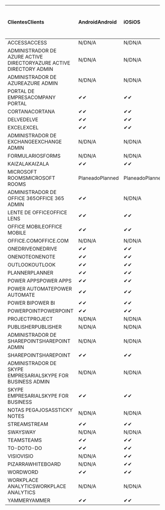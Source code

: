 <!-- This file is generated automatically. Changes made to this file will be overwritten.-->
|<span data-ttu-id="3ef06-101">Clientes</span><span class="sxs-lookup"><span data-stu-id="3ef06-101">Clients</span></span>|<span data-ttu-id="3ef06-102">Android</span><span class="sxs-lookup"><span data-stu-id="3ef06-102">Android</span></span>|<span data-ttu-id="3ef06-103">iOS</span><span class="sxs-lookup"><span data-stu-id="3ef06-103">iOS</span></span>|<span data-ttu-id="3ef06-104">Mac</span><span class="sxs-lookup"><span data-stu-id="3ef06-104">Mac</span></span>|<span data-ttu-id="3ef06-105">Windows 10</span><span class="sxs-lookup"><span data-stu-id="3ef06-105">Windows 10</span></span><br><span data-ttu-id="3ef06-106">Desktop</span><span class="sxs-lookup"><span data-stu-id="3ef06-106">Desktop</span></span>|<span data-ttu-id="3ef06-107">Windows 10</span><span class="sxs-lookup"><span data-stu-id="3ef06-107">Windows 10</span></span><br><span data-ttu-id="3ef06-108">Aplicaciones modernas</span><span class="sxs-lookup"><span data-stu-id="3ef06-108">Modern Apps</span></span>|
|:-|:-|:-|:-|:-|:-|
|<span data-ttu-id="3ef06-109">ACCESS</span><span class="sxs-lookup"><span data-stu-id="3ef06-109">ACCESS</span></span>|<span data-ttu-id="3ef06-110">N/D</span><span class="sxs-lookup"><span data-stu-id="3ef06-110">N/A</span></span>|<span data-ttu-id="3ef06-111">N/D</span><span class="sxs-lookup"><span data-stu-id="3ef06-111">N/A</span></span>|<span data-ttu-id="3ef06-112">N/D</span><span class="sxs-lookup"><span data-stu-id="3ef06-112">N/A</span></span>|<span data-ttu-id="3ef06-113">✔</span><span class="sxs-lookup"><span data-stu-id="3ef06-113">✔</span></span>|<span data-ttu-id="3ef06-114">N/D</span><span class="sxs-lookup"><span data-stu-id="3ef06-114">N/A</span></span>|
|<span data-ttu-id="3ef06-115">ADMINISTRADOR DE AZURE ACTIVE DIRECTORY</span><span class="sxs-lookup"><span data-stu-id="3ef06-115">AZURE ACTIVE DIRECTORY ADMIN</span></span>|<span data-ttu-id="3ef06-116">N/D</span><span class="sxs-lookup"><span data-stu-id="3ef06-116">N/A</span></span>|<span data-ttu-id="3ef06-117">N/D</span><span class="sxs-lookup"><span data-stu-id="3ef06-117">N/A</span></span>|<span data-ttu-id="3ef06-118">N/D</span><span class="sxs-lookup"><span data-stu-id="3ef06-118">N/A</span></span>|<span data-ttu-id="3ef06-119">✔</span><span class="sxs-lookup"><span data-stu-id="3ef06-119">✔</span></span>|<span data-ttu-id="3ef06-120">N/D</span><span class="sxs-lookup"><span data-stu-id="3ef06-120">N/A</span></span>|
|<span data-ttu-id="3ef06-121">ADMINISTRADOR DE AZURE</span><span class="sxs-lookup"><span data-stu-id="3ef06-121">AZURE ADMIN</span></span>|<span data-ttu-id="3ef06-122">N/D</span><span class="sxs-lookup"><span data-stu-id="3ef06-122">N/A</span></span>|<span data-ttu-id="3ef06-123">N/D</span><span class="sxs-lookup"><span data-stu-id="3ef06-123">N/A</span></span>|<span data-ttu-id="3ef06-124">N/D</span><span class="sxs-lookup"><span data-stu-id="3ef06-124">N/A</span></span>|<span data-ttu-id="3ef06-125">N/D</span><span class="sxs-lookup"><span data-stu-id="3ef06-125">N/A</span></span>|<span data-ttu-id="3ef06-126">N/D</span><span class="sxs-lookup"><span data-stu-id="3ef06-126">N/A</span></span>|
|<span data-ttu-id="3ef06-127">PORTAL DE EMPRESA</span><span class="sxs-lookup"><span data-stu-id="3ef06-127">COMPANY PORTAL</span></span>|<span data-ttu-id="3ef06-128">✔</span><span class="sxs-lookup"><span data-stu-id="3ef06-128">✔</span></span>|<span data-ttu-id="3ef06-129">✔</span><span class="sxs-lookup"><span data-stu-id="3ef06-129">✔</span></span>|<span data-ttu-id="3ef06-130">✔</span><span class="sxs-lookup"><span data-stu-id="3ef06-130">✔</span></span>|<span data-ttu-id="3ef06-131">N/D</span><span class="sxs-lookup"><span data-stu-id="3ef06-131">N/A</span></span>|<span data-ttu-id="3ef06-132">✔</span><span class="sxs-lookup"><span data-stu-id="3ef06-132">✔</span></span>|
|<span data-ttu-id="3ef06-133">CORTANA</span><span class="sxs-lookup"><span data-stu-id="3ef06-133">CORTANA</span></span>|<span data-ttu-id="3ef06-134">✔</span><span class="sxs-lookup"><span data-stu-id="3ef06-134">✔</span></span>|<span data-ttu-id="3ef06-135">✔</span><span class="sxs-lookup"><span data-stu-id="3ef06-135">✔</span></span>|<span data-ttu-id="3ef06-136">N/D</span><span class="sxs-lookup"><span data-stu-id="3ef06-136">N/A</span></span>|<span data-ttu-id="3ef06-137">N/D</span><span class="sxs-lookup"><span data-stu-id="3ef06-137">N/A</span></span>|<span data-ttu-id="3ef06-138">✔</span><span class="sxs-lookup"><span data-stu-id="3ef06-138">✔</span></span>|
|<span data-ttu-id="3ef06-139">DELVE</span><span class="sxs-lookup"><span data-stu-id="3ef06-139">DELVE</span></span>|<span data-ttu-id="3ef06-140">✔</span><span class="sxs-lookup"><span data-stu-id="3ef06-140">✔</span></span>|<span data-ttu-id="3ef06-141">✔</span><span class="sxs-lookup"><span data-stu-id="3ef06-141">✔</span></span>|<span data-ttu-id="3ef06-142">N/D</span><span class="sxs-lookup"><span data-stu-id="3ef06-142">N/A</span></span>|<span data-ttu-id="3ef06-143">N/D</span><span class="sxs-lookup"><span data-stu-id="3ef06-143">N/A</span></span>|<span data-ttu-id="3ef06-144">N/D</span><span class="sxs-lookup"><span data-stu-id="3ef06-144">N/A</span></span>|
|<span data-ttu-id="3ef06-145">EXCEL</span><span class="sxs-lookup"><span data-stu-id="3ef06-145">EXCEL</span></span>|<span data-ttu-id="3ef06-146">✔</span><span class="sxs-lookup"><span data-stu-id="3ef06-146">✔</span></span>|<span data-ttu-id="3ef06-147">✔</span><span class="sxs-lookup"><span data-stu-id="3ef06-147">✔</span></span>|<span data-ttu-id="3ef06-148">✔</span><span class="sxs-lookup"><span data-stu-id="3ef06-148">✔</span></span>|<span data-ttu-id="3ef06-149">✔</span><span class="sxs-lookup"><span data-stu-id="3ef06-149">✔</span></span>|<span data-ttu-id="3ef06-150">✔</span><span class="sxs-lookup"><span data-stu-id="3ef06-150">✔</span></span>|
|<span data-ttu-id="3ef06-151">ADMINISTRADOR DE EXCHANGE</span><span class="sxs-lookup"><span data-stu-id="3ef06-151">EXCHANGE ADMIN</span></span>|<span data-ttu-id="3ef06-152">N/D</span><span class="sxs-lookup"><span data-stu-id="3ef06-152">N/A</span></span>|<span data-ttu-id="3ef06-153">N/D</span><span class="sxs-lookup"><span data-stu-id="3ef06-153">N/A</span></span>|<span data-ttu-id="3ef06-154">N/D</span><span class="sxs-lookup"><span data-stu-id="3ef06-154">N/A</span></span>|<span data-ttu-id="3ef06-155">✔</span><span class="sxs-lookup"><span data-stu-id="3ef06-155">✔</span></span>|<span data-ttu-id="3ef06-156">N/D</span><span class="sxs-lookup"><span data-stu-id="3ef06-156">N/A</span></span>|
|<span data-ttu-id="3ef06-157">FORMULARIOS</span><span class="sxs-lookup"><span data-stu-id="3ef06-157">FORMS</span></span>|<span data-ttu-id="3ef06-158">N/D</span><span class="sxs-lookup"><span data-stu-id="3ef06-158">N/A</span></span>|<span data-ttu-id="3ef06-159">N/D</span><span class="sxs-lookup"><span data-stu-id="3ef06-159">N/A</span></span>|<span data-ttu-id="3ef06-160">N/D</span><span class="sxs-lookup"><span data-stu-id="3ef06-160">N/A</span></span>|<span data-ttu-id="3ef06-161">N/D</span><span class="sxs-lookup"><span data-stu-id="3ef06-161">N/A</span></span>|<span data-ttu-id="3ef06-162">N/D</span><span class="sxs-lookup"><span data-stu-id="3ef06-162">N/A</span></span>|
|<span data-ttu-id="3ef06-163">KAIZALA</span><span class="sxs-lookup"><span data-stu-id="3ef06-163">KAIZALA</span></span>|<span data-ttu-id="3ef06-164">✔</span><span class="sxs-lookup"><span data-stu-id="3ef06-164">✔</span></span>|<span data-ttu-id="3ef06-165">✔</span><span class="sxs-lookup"><span data-stu-id="3ef06-165">✔</span></span>|<span data-ttu-id="3ef06-166">N/D</span><span class="sxs-lookup"><span data-stu-id="3ef06-166">N/A</span></span>|<span data-ttu-id="3ef06-167">N/D</span><span class="sxs-lookup"><span data-stu-id="3ef06-167">N/A</span></span>|<span data-ttu-id="3ef06-168">N/D</span><span class="sxs-lookup"><span data-stu-id="3ef06-168">N/A</span></span>|
|<span data-ttu-id="3ef06-169">MICROSOFT ROOMS</span><span class="sxs-lookup"><span data-stu-id="3ef06-169">MICROSOFT ROOMS</span></span>|<span data-ttu-id="3ef06-170">Planeado</span><span class="sxs-lookup"><span data-stu-id="3ef06-170">Planned</span></span>|<span data-ttu-id="3ef06-171">Planeado</span><span class="sxs-lookup"><span data-stu-id="3ef06-171">Planned</span></span>|<span data-ttu-id="3ef06-172">N/D</span><span class="sxs-lookup"><span data-stu-id="3ef06-172">N/A</span></span>|<span data-ttu-id="3ef06-173">N/D</span><span class="sxs-lookup"><span data-stu-id="3ef06-173">N/A</span></span>|<span data-ttu-id="3ef06-174">N/D</span><span class="sxs-lookup"><span data-stu-id="3ef06-174">N/A</span></span>|
|<span data-ttu-id="3ef06-175">ADMINISTRADOR DE OFFICE 365</span><span class="sxs-lookup"><span data-stu-id="3ef06-175">OFFICE 365 ADMIN</span></span>|<span data-ttu-id="3ef06-176">✔</span><span class="sxs-lookup"><span data-stu-id="3ef06-176">✔</span></span>|<span data-ttu-id="3ef06-177">N/D</span><span class="sxs-lookup"><span data-stu-id="3ef06-177">N/A</span></span>|<span data-ttu-id="3ef06-178">N/D</span><span class="sxs-lookup"><span data-stu-id="3ef06-178">N/A</span></span>|<span data-ttu-id="3ef06-179">N/D</span><span class="sxs-lookup"><span data-stu-id="3ef06-179">N/A</span></span>|<span data-ttu-id="3ef06-180">N/D</span><span class="sxs-lookup"><span data-stu-id="3ef06-180">N/A</span></span>|
|<span data-ttu-id="3ef06-181">LENTE DE OFFICE</span><span class="sxs-lookup"><span data-stu-id="3ef06-181">OFFICE LENS</span></span>|<span data-ttu-id="3ef06-182">✔</span><span class="sxs-lookup"><span data-stu-id="3ef06-182">✔</span></span>|<span data-ttu-id="3ef06-183">✔</span><span class="sxs-lookup"><span data-stu-id="3ef06-183">✔</span></span>|<span data-ttu-id="3ef06-184">N/D</span><span class="sxs-lookup"><span data-stu-id="3ef06-184">N/A</span></span>|<span data-ttu-id="3ef06-185">N/D</span><span class="sxs-lookup"><span data-stu-id="3ef06-185">N/A</span></span>|<span data-ttu-id="3ef06-186">✔</span><span class="sxs-lookup"><span data-stu-id="3ef06-186">✔</span></span>|
|<span data-ttu-id="3ef06-187">OFFICE MOBILE</span><span class="sxs-lookup"><span data-stu-id="3ef06-187">OFFICE MOBILE</span></span>|<span data-ttu-id="3ef06-188">✔</span><span class="sxs-lookup"><span data-stu-id="3ef06-188">✔</span></span>|<span data-ttu-id="3ef06-189">✔</span><span class="sxs-lookup"><span data-stu-id="3ef06-189">✔</span></span>|<span data-ttu-id="3ef06-190">N/D</span><span class="sxs-lookup"><span data-stu-id="3ef06-190">N/A</span></span>|<span data-ttu-id="3ef06-191">N/D</span><span class="sxs-lookup"><span data-stu-id="3ef06-191">N/A</span></span>|<span data-ttu-id="3ef06-192">N/D</span><span class="sxs-lookup"><span data-stu-id="3ef06-192">N/A</span></span>|
|<span data-ttu-id="3ef06-193">OFFICE.COM</span><span class="sxs-lookup"><span data-stu-id="3ef06-193">OFFICE.COM</span></span>|<span data-ttu-id="3ef06-194">N/D</span><span class="sxs-lookup"><span data-stu-id="3ef06-194">N/A</span></span>|<span data-ttu-id="3ef06-195">N/D</span><span class="sxs-lookup"><span data-stu-id="3ef06-195">N/A</span></span>|<span data-ttu-id="3ef06-196">N/D</span><span class="sxs-lookup"><span data-stu-id="3ef06-196">N/A</span></span>|<span data-ttu-id="3ef06-197">N/D</span><span class="sxs-lookup"><span data-stu-id="3ef06-197">N/A</span></span>|<span data-ttu-id="3ef06-198">✔</span><span class="sxs-lookup"><span data-stu-id="3ef06-198">✔</span></span>|
|<span data-ttu-id="3ef06-199">ONEDRIVE</span><span class="sxs-lookup"><span data-stu-id="3ef06-199">ONEDRIVE</span></span>|<span data-ttu-id="3ef06-200">✔</span><span class="sxs-lookup"><span data-stu-id="3ef06-200">✔</span></span>|<span data-ttu-id="3ef06-201">✔</span><span class="sxs-lookup"><span data-stu-id="3ef06-201">✔</span></span>|<span data-ttu-id="3ef06-202">✔</span><span class="sxs-lookup"><span data-stu-id="3ef06-202">✔</span></span>|<span data-ttu-id="3ef06-203">✔</span><span class="sxs-lookup"><span data-stu-id="3ef06-203">✔</span></span>|<span data-ttu-id="3ef06-204">✔</span><span class="sxs-lookup"><span data-stu-id="3ef06-204">✔</span></span>|
|<span data-ttu-id="3ef06-205">ONENOTE</span><span class="sxs-lookup"><span data-stu-id="3ef06-205">ONENOTE</span></span>|<span data-ttu-id="3ef06-206">✔</span><span class="sxs-lookup"><span data-stu-id="3ef06-206">✔</span></span>|<span data-ttu-id="3ef06-207">✔</span><span class="sxs-lookup"><span data-stu-id="3ef06-207">✔</span></span>|<span data-ttu-id="3ef06-208">✔</span><span class="sxs-lookup"><span data-stu-id="3ef06-208">✔</span></span>|<span data-ttu-id="3ef06-209">✔</span><span class="sxs-lookup"><span data-stu-id="3ef06-209">✔</span></span>|<span data-ttu-id="3ef06-210">✔</span><span class="sxs-lookup"><span data-stu-id="3ef06-210">✔</span></span>|
|<span data-ttu-id="3ef06-211">OUTLOOK</span><span class="sxs-lookup"><span data-stu-id="3ef06-211">OUTLOOK</span></span>|<span data-ttu-id="3ef06-212">✔</span><span class="sxs-lookup"><span data-stu-id="3ef06-212">✔</span></span>|<span data-ttu-id="3ef06-213">✔</span><span class="sxs-lookup"><span data-stu-id="3ef06-213">✔</span></span>|<span data-ttu-id="3ef06-214">✔</span><span class="sxs-lookup"><span data-stu-id="3ef06-214">✔</span></span>|<span data-ttu-id="3ef06-215">✔</span><span class="sxs-lookup"><span data-stu-id="3ef06-215">✔</span></span>|<span data-ttu-id="3ef06-216">✔</span><span class="sxs-lookup"><span data-stu-id="3ef06-216">✔</span></span>|
|<span data-ttu-id="3ef06-217">PLANNER</span><span class="sxs-lookup"><span data-stu-id="3ef06-217">PLANNER</span></span>|<span data-ttu-id="3ef06-218">✔</span><span class="sxs-lookup"><span data-stu-id="3ef06-218">✔</span></span>|<span data-ttu-id="3ef06-219">✔</span><span class="sxs-lookup"><span data-stu-id="3ef06-219">✔</span></span>|<span data-ttu-id="3ef06-220">N/D</span><span class="sxs-lookup"><span data-stu-id="3ef06-220">N/A</span></span>|<span data-ttu-id="3ef06-221">N/D</span><span class="sxs-lookup"><span data-stu-id="3ef06-221">N/A</span></span>|<span data-ttu-id="3ef06-222">N/D</span><span class="sxs-lookup"><span data-stu-id="3ef06-222">N/A</span></span>|
|<span data-ttu-id="3ef06-223">POWER APPS</span><span class="sxs-lookup"><span data-stu-id="3ef06-223">POWER APPS</span></span>|<span data-ttu-id="3ef06-224">✔</span><span class="sxs-lookup"><span data-stu-id="3ef06-224">✔</span></span>|<span data-ttu-id="3ef06-225">✔</span><span class="sxs-lookup"><span data-stu-id="3ef06-225">✔</span></span>|<span data-ttu-id="3ef06-226">N/D</span><span class="sxs-lookup"><span data-stu-id="3ef06-226">N/A</span></span>|<span data-ttu-id="3ef06-227">N/D</span><span class="sxs-lookup"><span data-stu-id="3ef06-227">N/A</span></span>|<span data-ttu-id="3ef06-228">✔</span><span class="sxs-lookup"><span data-stu-id="3ef06-228">✔</span></span>|
|<span data-ttu-id="3ef06-229">POWER AUTOMATE</span><span class="sxs-lookup"><span data-stu-id="3ef06-229">POWER AUTOMATE</span></span>|<span data-ttu-id="3ef06-230">✔</span><span class="sxs-lookup"><span data-stu-id="3ef06-230">✔</span></span>|<span data-ttu-id="3ef06-231">✔</span><span class="sxs-lookup"><span data-stu-id="3ef06-231">✔</span></span>|<span data-ttu-id="3ef06-232">N/D</span><span class="sxs-lookup"><span data-stu-id="3ef06-232">N/A</span></span>|<span data-ttu-id="3ef06-233">N/D</span><span class="sxs-lookup"><span data-stu-id="3ef06-233">N/A</span></span>|<span data-ttu-id="3ef06-234">N/D</span><span class="sxs-lookup"><span data-stu-id="3ef06-234">N/A</span></span>|
|<span data-ttu-id="3ef06-235">POWER BI</span><span class="sxs-lookup"><span data-stu-id="3ef06-235">POWER BI</span></span>|<span data-ttu-id="3ef06-236">✔</span><span class="sxs-lookup"><span data-stu-id="3ef06-236">✔</span></span>|<span data-ttu-id="3ef06-237">✔</span><span class="sxs-lookup"><span data-stu-id="3ef06-237">✔</span></span>|<span data-ttu-id="3ef06-238">N/D</span><span class="sxs-lookup"><span data-stu-id="3ef06-238">N/A</span></span>|<span data-ttu-id="3ef06-239">✔</span><span class="sxs-lookup"><span data-stu-id="3ef06-239">✔</span></span>|<span data-ttu-id="3ef06-240">✔</span><span class="sxs-lookup"><span data-stu-id="3ef06-240">✔</span></span>|
|<span data-ttu-id="3ef06-241">POWERPOINT</span><span class="sxs-lookup"><span data-stu-id="3ef06-241">POWERPOINT</span></span>|<span data-ttu-id="3ef06-242">✔</span><span class="sxs-lookup"><span data-stu-id="3ef06-242">✔</span></span>|<span data-ttu-id="3ef06-243">✔</span><span class="sxs-lookup"><span data-stu-id="3ef06-243">✔</span></span>|<span data-ttu-id="3ef06-244">✔</span><span class="sxs-lookup"><span data-stu-id="3ef06-244">✔</span></span>|<span data-ttu-id="3ef06-245">✔</span><span class="sxs-lookup"><span data-stu-id="3ef06-245">✔</span></span>|<span data-ttu-id="3ef06-246">✔</span><span class="sxs-lookup"><span data-stu-id="3ef06-246">✔</span></span>|
|<span data-ttu-id="3ef06-247">PROJECT</span><span class="sxs-lookup"><span data-stu-id="3ef06-247">PROJECT</span></span>|<span data-ttu-id="3ef06-248">N/D</span><span class="sxs-lookup"><span data-stu-id="3ef06-248">N/A</span></span>|<span data-ttu-id="3ef06-249">N/D</span><span class="sxs-lookup"><span data-stu-id="3ef06-249">N/A</span></span>|<span data-ttu-id="3ef06-250">N/D</span><span class="sxs-lookup"><span data-stu-id="3ef06-250">N/A</span></span>|<span data-ttu-id="3ef06-251">✔</span><span class="sxs-lookup"><span data-stu-id="3ef06-251">✔</span></span>|<span data-ttu-id="3ef06-252">N/D</span><span class="sxs-lookup"><span data-stu-id="3ef06-252">N/A</span></span>|
|<span data-ttu-id="3ef06-253">PUBLISHER</span><span class="sxs-lookup"><span data-stu-id="3ef06-253">PUBLISHER</span></span>|<span data-ttu-id="3ef06-254">N/D</span><span class="sxs-lookup"><span data-stu-id="3ef06-254">N/A</span></span>|<span data-ttu-id="3ef06-255">N/D</span><span class="sxs-lookup"><span data-stu-id="3ef06-255">N/A</span></span>|<span data-ttu-id="3ef06-256">N/D</span><span class="sxs-lookup"><span data-stu-id="3ef06-256">N/A</span></span>|<span data-ttu-id="3ef06-257">✔</span><span class="sxs-lookup"><span data-stu-id="3ef06-257">✔</span></span>|<span data-ttu-id="3ef06-258">N/D</span><span class="sxs-lookup"><span data-stu-id="3ef06-258">N/A</span></span>|
|<span data-ttu-id="3ef06-259">ADMINISTRADOR DE SHAREPOINT</span><span class="sxs-lookup"><span data-stu-id="3ef06-259">SHAREPOINT ADMIN</span></span>|<span data-ttu-id="3ef06-260">N/D</span><span class="sxs-lookup"><span data-stu-id="3ef06-260">N/A</span></span>|<span data-ttu-id="3ef06-261">N/D</span><span class="sxs-lookup"><span data-stu-id="3ef06-261">N/A</span></span>|<span data-ttu-id="3ef06-262">N/D</span><span class="sxs-lookup"><span data-stu-id="3ef06-262">N/A</span></span>|<span data-ttu-id="3ef06-263">✔</span><span class="sxs-lookup"><span data-stu-id="3ef06-263">✔</span></span>|<span data-ttu-id="3ef06-264">N/D</span><span class="sxs-lookup"><span data-stu-id="3ef06-264">N/A</span></span>|
|<span data-ttu-id="3ef06-265">SHAREPOINT</span><span class="sxs-lookup"><span data-stu-id="3ef06-265">SHAREPOINT</span></span>|<span data-ttu-id="3ef06-266">✔</span><span class="sxs-lookup"><span data-stu-id="3ef06-266">✔</span></span>|<span data-ttu-id="3ef06-267">✔</span><span class="sxs-lookup"><span data-stu-id="3ef06-267">✔</span></span>|<span data-ttu-id="3ef06-268">N/D</span><span class="sxs-lookup"><span data-stu-id="3ef06-268">N/A</span></span>|<span data-ttu-id="3ef06-269">N/D</span><span class="sxs-lookup"><span data-stu-id="3ef06-269">N/A</span></span>|<span data-ttu-id="3ef06-270">N/D</span><span class="sxs-lookup"><span data-stu-id="3ef06-270">N/A</span></span>|
|<span data-ttu-id="3ef06-271">ADMINISTRADOR DE SKYPE EMPRESARIAL</span><span class="sxs-lookup"><span data-stu-id="3ef06-271">SKYPE FOR BUSINESS ADMIN</span></span>|<span data-ttu-id="3ef06-272">N/D</span><span class="sxs-lookup"><span data-stu-id="3ef06-272">N/A</span></span>|<span data-ttu-id="3ef06-273">N/D</span><span class="sxs-lookup"><span data-stu-id="3ef06-273">N/A</span></span>|<span data-ttu-id="3ef06-274">N/D</span><span class="sxs-lookup"><span data-stu-id="3ef06-274">N/A</span></span>|<span data-ttu-id="3ef06-275">✔</span><span class="sxs-lookup"><span data-stu-id="3ef06-275">✔</span></span>|<span data-ttu-id="3ef06-276">N/D</span><span class="sxs-lookup"><span data-stu-id="3ef06-276">N/A</span></span>|
|<span data-ttu-id="3ef06-277">SKYPE EMPRESARIAL</span><span class="sxs-lookup"><span data-stu-id="3ef06-277">SKYPE FOR BUSINESS</span></span>|<span data-ttu-id="3ef06-278">✔</span><span class="sxs-lookup"><span data-stu-id="3ef06-278">✔</span></span>|<span data-ttu-id="3ef06-279">✔</span><span class="sxs-lookup"><span data-stu-id="3ef06-279">✔</span></span>|<span data-ttu-id="3ef06-280">✔</span><span class="sxs-lookup"><span data-stu-id="3ef06-280">✔</span></span>|<span data-ttu-id="3ef06-281">✔</span><span class="sxs-lookup"><span data-stu-id="3ef06-281">✔</span></span>|<span data-ttu-id="3ef06-282">N/D</span><span class="sxs-lookup"><span data-stu-id="3ef06-282">N/A</span></span>|
|<span data-ttu-id="3ef06-283">NOTAS PEGAJOSAS</span><span class="sxs-lookup"><span data-stu-id="3ef06-283">STICKY NOTES</span></span>|<span data-ttu-id="3ef06-284">N/D</span><span class="sxs-lookup"><span data-stu-id="3ef06-284">N/A</span></span>|<span data-ttu-id="3ef06-285">N/D</span><span class="sxs-lookup"><span data-stu-id="3ef06-285">N/A</span></span>|<span data-ttu-id="3ef06-286">N/D</span><span class="sxs-lookup"><span data-stu-id="3ef06-286">N/A</span></span>|<span data-ttu-id="3ef06-287">N/D</span><span class="sxs-lookup"><span data-stu-id="3ef06-287">N/A</span></span>|<span data-ttu-id="3ef06-288">✔</span><span class="sxs-lookup"><span data-stu-id="3ef06-288">✔</span></span>|
|<span data-ttu-id="3ef06-289">STREAM</span><span class="sxs-lookup"><span data-stu-id="3ef06-289">STREAM</span></span>|<span data-ttu-id="3ef06-290">✔</span><span class="sxs-lookup"><span data-stu-id="3ef06-290">✔</span></span>|<span data-ttu-id="3ef06-291">✔</span><span class="sxs-lookup"><span data-stu-id="3ef06-291">✔</span></span>|<span data-ttu-id="3ef06-292">N/D</span><span class="sxs-lookup"><span data-stu-id="3ef06-292">N/A</span></span>|<span data-ttu-id="3ef06-293">N/D</span><span class="sxs-lookup"><span data-stu-id="3ef06-293">N/A</span></span>|<span data-ttu-id="3ef06-294">N/D</span><span class="sxs-lookup"><span data-stu-id="3ef06-294">N/A</span></span>|
|<span data-ttu-id="3ef06-295">SWAY</span><span class="sxs-lookup"><span data-stu-id="3ef06-295">SWAY</span></span>|<span data-ttu-id="3ef06-296">N/D</span><span class="sxs-lookup"><span data-stu-id="3ef06-296">N/A</span></span>|<span data-ttu-id="3ef06-297">N/D</span><span class="sxs-lookup"><span data-stu-id="3ef06-297">N/A</span></span>|<span data-ttu-id="3ef06-298">N/D</span><span class="sxs-lookup"><span data-stu-id="3ef06-298">N/A</span></span>|<span data-ttu-id="3ef06-299">N/D</span><span class="sxs-lookup"><span data-stu-id="3ef06-299">N/A</span></span>|<span data-ttu-id="3ef06-300">✔</span><span class="sxs-lookup"><span data-stu-id="3ef06-300">✔</span></span>|
|<span data-ttu-id="3ef06-301">TEAMS</span><span class="sxs-lookup"><span data-stu-id="3ef06-301">TEAMS</span></span>|<span data-ttu-id="3ef06-302">✔</span><span class="sxs-lookup"><span data-stu-id="3ef06-302">✔</span></span>|<span data-ttu-id="3ef06-303">✔</span><span class="sxs-lookup"><span data-stu-id="3ef06-303">✔</span></span>|<span data-ttu-id="3ef06-304">✔</span><span class="sxs-lookup"><span data-stu-id="3ef06-304">✔</span></span>|<span data-ttu-id="3ef06-305">✔</span><span class="sxs-lookup"><span data-stu-id="3ef06-305">✔</span></span>|<span data-ttu-id="3ef06-306">N/D</span><span class="sxs-lookup"><span data-stu-id="3ef06-306">N/A</span></span>|
|<span data-ttu-id="3ef06-307">TO-DO</span><span class="sxs-lookup"><span data-stu-id="3ef06-307">TO-DO</span></span>|<span data-ttu-id="3ef06-308">✔</span><span class="sxs-lookup"><span data-stu-id="3ef06-308">✔</span></span>|<span data-ttu-id="3ef06-309">✔</span><span class="sxs-lookup"><span data-stu-id="3ef06-309">✔</span></span>|<span data-ttu-id="3ef06-310">✔</span><span class="sxs-lookup"><span data-stu-id="3ef06-310">✔</span></span>|<span data-ttu-id="3ef06-311">N/D</span><span class="sxs-lookup"><span data-stu-id="3ef06-311">N/A</span></span>|<span data-ttu-id="3ef06-312">✔</span><span class="sxs-lookup"><span data-stu-id="3ef06-312">✔</span></span>|
|<span data-ttu-id="3ef06-313">VISIO</span><span class="sxs-lookup"><span data-stu-id="3ef06-313">VISIO</span></span>|<span data-ttu-id="3ef06-314">N/D</span><span class="sxs-lookup"><span data-stu-id="3ef06-314">N/A</span></span>|<span data-ttu-id="3ef06-315">✔</span><span class="sxs-lookup"><span data-stu-id="3ef06-315">✔</span></span>|<span data-ttu-id="3ef06-316">N/D</span><span class="sxs-lookup"><span data-stu-id="3ef06-316">N/A</span></span>|<span data-ttu-id="3ef06-317">✔</span><span class="sxs-lookup"><span data-stu-id="3ef06-317">✔</span></span>|<span data-ttu-id="3ef06-318">N/D</span><span class="sxs-lookup"><span data-stu-id="3ef06-318">N/A</span></span>|
|<span data-ttu-id="3ef06-319">PIZARRA</span><span class="sxs-lookup"><span data-stu-id="3ef06-319">WHITEBOARD</span></span>|<span data-ttu-id="3ef06-320">N/D</span><span class="sxs-lookup"><span data-stu-id="3ef06-320">N/A</span></span>|<span data-ttu-id="3ef06-321">✔</span><span class="sxs-lookup"><span data-stu-id="3ef06-321">✔</span></span>|<span data-ttu-id="3ef06-322">N/D</span><span class="sxs-lookup"><span data-stu-id="3ef06-322">N/A</span></span>|<span data-ttu-id="3ef06-323">N/D</span><span class="sxs-lookup"><span data-stu-id="3ef06-323">N/A</span></span>|<span data-ttu-id="3ef06-324">✔</span><span class="sxs-lookup"><span data-stu-id="3ef06-324">✔</span></span>|
|<span data-ttu-id="3ef06-325">WORD</span><span class="sxs-lookup"><span data-stu-id="3ef06-325">WORD</span></span>|<span data-ttu-id="3ef06-326">✔</span><span class="sxs-lookup"><span data-stu-id="3ef06-326">✔</span></span>|<span data-ttu-id="3ef06-327">✔</span><span class="sxs-lookup"><span data-stu-id="3ef06-327">✔</span></span>|<span data-ttu-id="3ef06-328">✔</span><span class="sxs-lookup"><span data-stu-id="3ef06-328">✔</span></span>|<span data-ttu-id="3ef06-329">✔</span><span class="sxs-lookup"><span data-stu-id="3ef06-329">✔</span></span>|<span data-ttu-id="3ef06-330">✔</span><span class="sxs-lookup"><span data-stu-id="3ef06-330">✔</span></span>|
|<span data-ttu-id="3ef06-331">WORKPLACE ANALYTICS</span><span class="sxs-lookup"><span data-stu-id="3ef06-331">WORKPLACE ANALYTICS</span></span>|<span data-ttu-id="3ef06-332">N/D</span><span class="sxs-lookup"><span data-stu-id="3ef06-332">N/A</span></span>|<span data-ttu-id="3ef06-333">N/D</span><span class="sxs-lookup"><span data-stu-id="3ef06-333">N/A</span></span>|<span data-ttu-id="3ef06-334">N/D</span><span class="sxs-lookup"><span data-stu-id="3ef06-334">N/A</span></span>|<span data-ttu-id="3ef06-335">N/D</span><span class="sxs-lookup"><span data-stu-id="3ef06-335">N/A</span></span>|<span data-ttu-id="3ef06-336">N/D</span><span class="sxs-lookup"><span data-stu-id="3ef06-336">N/A</span></span>|
|<span data-ttu-id="3ef06-337">YAMMER</span><span class="sxs-lookup"><span data-stu-id="3ef06-337">YAMMER</span></span>|<span data-ttu-id="3ef06-338">✔</span><span class="sxs-lookup"><span data-stu-id="3ef06-338">✔</span></span>|<span data-ttu-id="3ef06-339">✔</span><span class="sxs-lookup"><span data-stu-id="3ef06-339">✔</span></span>|<span data-ttu-id="3ef06-340">✔</span><span class="sxs-lookup"><span data-stu-id="3ef06-340">✔</span></span>|<span data-ttu-id="3ef06-341">✔</span><span class="sxs-lookup"><span data-stu-id="3ef06-341">✔</span></span>|<span data-ttu-id="3ef06-342">N/D</span><span class="sxs-lookup"><span data-stu-id="3ef06-342">N/A</span></span>|
